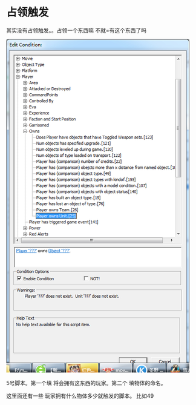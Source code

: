 # 占领触发

其实没有占领触发。。占领一个东西嘛 不就=有这个东西了吗

![img.png](./img.png)

5号脚本。第一个填 将会拥有这东西的玩家。第二个 填物体的命名。

这里面还有一些 玩家拥有什么物体多少就触发的脚本。 比如49

